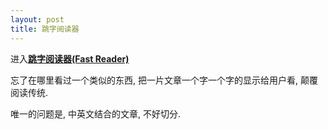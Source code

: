 ```yaml
---
layout: post
title: 跳字阅读器
---
```


进入<a href="{{ site.baseurl }}/reader/reader.html">**跳字阅读器(Fast Reader)**</a>

忘了在哪里看过一个类似的东西, 把一片文章一个字一个字的显示给用户看, 颠覆阅读传统.

唯一的问题是, 中英文结合的文章, 不好切分.
